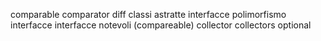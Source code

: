 comparable comparator
diff classi astratte interfacce
polimorfismo interfacce
interfacce notevoli (compareable)
collector collectors
optional
